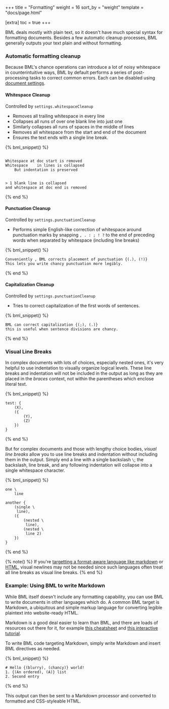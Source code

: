 +++
title = "Formatting"
weight = 16
sort_by = "weight"
template = "docs/page.html"

[extra]
toc = true
+++

BML deals mostly with plain text, so it doesn't have much special syntax for formatting documents. Besides a few automatic cleanup processes, BML generally outputs your text plain and without formatting.

### Automatic formatting cleanup

Because BML's chance operations can introduce a lot of noisy whitespace in counterintuitive ways, BML by default performs a series of post-processing tasks to correct common errors. Each can be disabled using [document settings](/docs/guide/doc-settings).

#### Whitespace Cleanup

Controlled by `settings.whitespaceCleanup`

- Removes all trailing whitespace in every line
- Collapses all runs of over one blank line into just one
- Similarly collapses all runs of spaces in the middle of lines
- Removes all whitespace from the start and end of the document
- Ensures the text ends with a single line break.

{% bml_snippet() %}
```bml

Whitespace at doc start is removed
Whitespace    in lines is collapsed
    But indentation is preserved


> 1 blank line is collapsed
and whitespace at doc end is removed

```
{% end %}

#### Punctuation Cleanup

Controlled by `settings.punctuationCleanup`

- Performs simple English-like correction of whitespace around punctuation marks by snapping `, . : ; ! ?` to the end of preceding words when separated by whitespace (including line breaks)

{% bml_snippet() %}
```bml
Conveniently , BML corrects placement of punctuation {(.), (!)}
This lets you write chancy punctuation more legibly.
```
{% end %}

#### Capitalization Cleanup

Controlled by `settings.punctuationCleanup`

- Tries to correct capitalization of the first words of sentences.

{% bml_snippet() %}
```bml
BML can correct capitalization {(;), (.)}
this is useful when sentence divisions are chancy.
```
{% end %}

### Visual Line Breaks

In complex documents with lots of choices, especially nested ones, it's very helpful to use indentation to visually organize logical levels. These line breaks and indentation will not be included in the output as long as they are placed in the *braces* context, not within the parentheses which enclose literal text.

{% bml_snippet() %}
```bml
test: {
    (X),
    ({
        (Y),
        (Z)
    })
}
```
{% end %}

But for complex documents and those with lengthy choice bodies, *visual line breaks* allow you to use line breaks and indentation without including them in the output. Simply end a line with a single backslash `\`; the backslash, line break, and any following indentation will collapse into a single whitespace character.

{% bml_snippet() %}
```bml
one \
    line

another {
    (single \
     line),
    ({
        (nested \
         line),
        (nested \
         line 2)
    })
}
```
{% end %}

{% note() %}
If you're [targetting a format-aware language like markdown](/docs/guide/formatting#example-using-bml-to-write-markdown) or [HTML](https://developer.mozilla.org/en-US/docs/Web/HTML), visual newlines may not be needed since such languages often treat all line breaks as visual line breaks.
{% end %}

### Example: Using BML to write Markdown

While BML itself doesn't include any formatting capability, you can use BML to write documents in other languages which do. A common BML target is Markdown, a ubiquitous and simple markup language for converting legible plaintext into website-ready HTML.

Markdown is a good deal easier to learn than BML, and there are loads of resources out there for it, for example [this cheatsheet](https://github.com/adam-p/markdown-here/wiki/Markdown-Cheatsheet) and [this interactive tutorial](https://www.markdowntutorial.com).

To write BML code targeting Markdown, simply write Markdown and insert BML directives as needed. 

{% bml_snippet() %}
```bml
# Hello {(blurry), (chancy)} world!
1. {(An ordered), (A)} list
2. Second entry
```
{% end %}

This output can then be sent to a Markdown processor and converted to formatted and CSS-styleable HTML.
